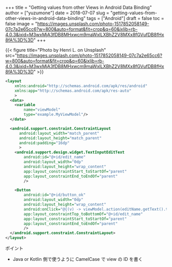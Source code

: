 +++
title = "Getting values from other Views in Android Data Binding"
author = ["yuzumone"]
date = 2018-07-07
slug = "getting-values-from-other-views-in-android-data-binding"
tags = ["Android"]
draft = false
toc = false
image = "https://images.unsplash.com/photo-1517852058149-07c7a2e65cc6?w=800&auto=format&fit=crop&q=60&ixlib=rb-4.0.3&ixid=M3wxMjA3fDB8MHxwcm9maWxlLXBhZ2V8MXx8fGVufDB8fHx8fA%3D%3D"
+++

{{< figure title="Photo by Henri L. on Unsplash" src="https://images.unsplash.com/photo-1517852058149-07c7a2e65cc6?w=800&auto=format&fit=crop&q=60&ixlib=rb-4.0.3&ixid=M3wxMjA3fDB8MHxwcm9maWxlLXBhZ2V8MXx8fGVufDB8fHx8fA%3D%3D" >}}

```xml
<layout
    xmlns:android="http://schemas.android.com/apk/res/android"
    xmlns:app="http://schemas.android.com/apk/res-auto"
    >
  <data>
    <variable
        name="viewModel"
        type="example.MyViewModel"/>
  </data>

  <android.support.constraint.ConstraintLayout
      android:layout_width="match_parent"
      android:layout_height="match_parent"
      android:padding="16dp"
      >
    <android.support.design.widget.TextInputEditText
        android:id="@+id/edit_name"
        android:layout_width="0dp"
        android:layout_height="wrap_content"
        app:layout_constraintStart_toStartOf="parent"
        app:layout_constraintEnd_toEndOf="parent"
        />

    <Button
        android:id="@+id/button_ok"
        android:layout_width="0dp"
        android:layout_height="wrap_content"
        android:onClick="@{(v) -> viewModel.action(editName.getText().toString())}"
        app:layout_constraintTop_toBottomOf="@+id/edit_name"
        app:layout_constraintStart_toStartOf="parent"
        app:layout_constraintEnd_toEndOf="parent"
        />
  </android.support.constraint.ConstraintLayout>
</layout>
```

ポイント <br/>

-   Java or Kotlin 側で使うように CamelCase で view の ID を書く <br/>

